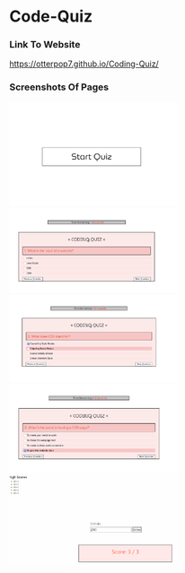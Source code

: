 # Code-Quiz

<h3>Link To Website</h3>

https://otterpop7.github.io/Coding-Quiz/

<h3>Screenshots Of Pages</h3>

<img src="./images/pg1.png" alt="Start Button" width="300"/>
<img src="./images/pg2.png" alt="First Question" width="300"/>
<img src="./images/pg3.png" alt="Second Question" width="300"/>
<img src="./images/pg4.png" alt="Third Question" width="300"/>
<img src="./images/pg5.png" alt="Score & Initials" width="300"/>
